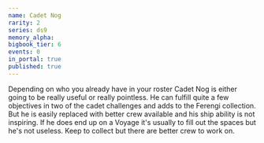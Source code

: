 ```yaml
---
name: Cadet Nog
rarity: 2
series: ds9
memory_alpha:
bigbook_tier: 6
events: 0
in_portal: true
published: true
---
```


Depending on who you already have in your roster Cadet Nog is either going to be really useful or really pointless. He can fulfill quite a few objectives in two of the cadet challenges and adds to the Ferengi collection. But he is easily replaced with better crew available and his ship ability is not inspiring. If he does end up on a Voyage it's usually to fill out the spaces but he's not useless. Keep to collect but there are better crew to work on.
